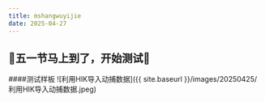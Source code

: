 ```yaml
---
title: mshangwuyijie
date: 2025-04-27
---
```

## 🎉五一节马上到了，开始测试🎉
####测试样板
![利用HIK导入动捕数据]({{ site.baseurl }}/images/20250425/利用HIK导入动捕数据.jpeg)
